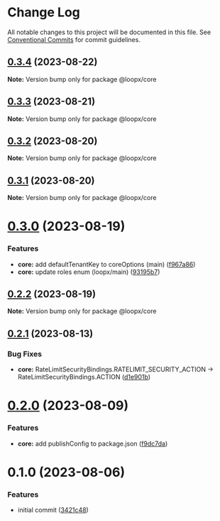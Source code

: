 # Change Log

All notable changes to this project will be documented in this file.
See [Conventional Commits](https://conventionalcommits.org) for commit guidelines.

## [0.3.4](https://gitr.net/betaly/loopx/compare/@loopx/core@0.3.3...@loopx/core@0.3.4) (2023-08-22)

**Note:** Version bump only for package @loopx/core





## [0.3.3](https://gitr.net/betaly/loopx/compare/@loopx/core@0.3.2...@loopx/core@0.3.3) (2023-08-21)

**Note:** Version bump only for package @loopx/core





## [0.3.2](https://gitr.net/betaly/loopx/compare/@loopx/core@0.3.1...@loopx/core@0.3.2) (2023-08-20)

**Note:** Version bump only for package @loopx/core





## [0.3.1](https://gitr.net/betaly/loopx/compare/@loopx/core@0.3.0...@loopx/core@0.3.1) (2023-08-20)

**Note:** Version bump only for package @loopx/core





# [0.3.0](https://gitr.net/betaly/loopx/compare/@loopx/core@0.2.2...@loopx/core@0.3.0) (2023-08-19)


### Features

* **core:** add defaultTenantKey to coreOptions (main) ([f967a86](https://gitr.net/betaly/loopx/commits/f967a86445ba2f7a525201c373652859d12dd9d3))
* **core:** update roles enum (loopx/main) ([93195b7](https://gitr.net/betaly/loopx/commits/93195b7e1b0f464c57f5fb9afb88752f9dab6b2a))





## [0.2.2](https://gitr.net/betaly/loopx/compare/@loopx/core@0.2.1...@loopx/core@0.2.2) (2023-08-19)

**Note:** Version bump only for package @loopx/core





## [0.2.1](https://gitr.net/betaly/loopx/compare/@loopx/core@0.2.0...@loopx/core@0.2.1) (2023-08-13)


### Bug Fixes

* **core:**  RateLimitSecurityBindings.RATELIMIT_SECURITY_ACTION -> RateLimitSecurityBindings.ACTION ([d1e901b](https://gitr.net/betaly/loopx/commits/d1e901b9e90d3e3c0ecc8d51887cb85ac4817327))





# [0.2.0](https://gitr.net/betaly/loopx/compare/@loopx/core@0.1.0...@loopx/core@0.2.0) (2023-08-09)


### Features

* **core:** add publishConfig to package.json ([f9dc7da](https://gitr.net/betaly/loopx/commits/f9dc7dadbb401216bacce2d0164266dd128535e2))





# 0.1.0 (2023-08-06)


### Features

* initial commit ([3421c48](https://gitr.net/betaly/loopx/commits/3421c48046c094d0f6e1e68a2fbf35b5facd6736))
